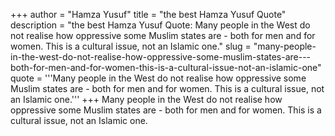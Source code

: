 +++
author = "Hamza Yusuf"
title = "the best Hamza Yusuf Quote"
description = "the best Hamza Yusuf Quote: Many people in the West do not realise how oppressive some Muslim states are - both for men and for women. This is a cultural issue, not an Islamic one."
slug = "many-people-in-the-west-do-not-realise-how-oppressive-some-muslim-states-are---both-for-men-and-for-women-this-is-a-cultural-issue-not-an-islamic-one"
quote = '''Many people in the West do not realise how oppressive some Muslim states are - both for men and for women. This is a cultural issue, not an Islamic one.'''
+++
Many people in the West do not realise how oppressive some Muslim states are - both for men and for women. This is a cultural issue, not an Islamic one.
